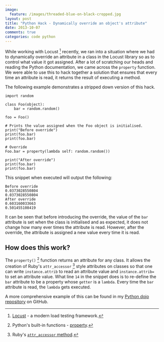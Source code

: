 ```yaml
---
image:
  feature: /images/threaded-blue-on-black-cropped.jpg
layout: post
title: "Python Hack - Dynamically override an object's attribute"
date: 2013-10-07
comments: true
categories: code python
---
```

While working with Locust [^1] recently, we ran into a situation where we had to dynamically override an attribute in a class in the Locust library so as to control what value it got assigned. After a lot of scratching our heads and reading the Python documentation, we came across the `property` function. We were able to use this to hack together a solution that ensures that every time an attribute is read, it returns the result of executing a method.

The following example demonstrates a stripped down version of this hack.

```
import random

class Foo(object):
    bar = random.random()

foo = Foo()

# Prints the value assigned when the Foo object is initialised.
print("Before override")
print(foo.bar)
print(foo.bar)

# Override
Foo.bar = property(lambda self: random.random())

print("After override")
print(foo.bar)
print(foo.bar)
```

This snippet when executed will output the following:

```
Before override
0.0373028550804
0.0373028550804
After override
0.603160033663
0.501455108419
```

It can be seen that before introducing the override, the value of the `bar` attribute is set when the class is initialised and as expected, it does not change how many ever times the attribute is read. However, after the override, the attribute is assigned a new value every time it is read.

## How does this work?

The `property()` [^2] function returns an attribute for any class. It allows the creation of Ruby's `attr_accessor` [^3] style attributes on classes so that one can write `instance.attrib` to read an attribute value and `instance.attrib= ` to set an attribute value. What line `14` in the snippet does is to re-define the `bar` attribute to be a property whose `getter` is a `lambda`. Every time the `bar` attribute is read, the `lambda` gets executed.

A more comprehensive example of this can be found in my [Python dojo repository](https://github.com/sdqali/python_dojo/blob/master/dynamic_override/dynamic_override.py) on GitHub.


[^1]: [Locust](http://locust.io/) - a modern load testing framework.
[^2]: Python's built-in functions - [property](http://docs.python.org/2/library/functions.html#property).
[^3]: Ruby's [`attr_accessor` method](http://www.ruby-doc.org/core-1.9.3/Module.html#method-i-attr_accessor).